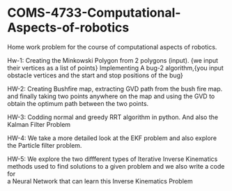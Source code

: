 # COMS-4733-Computational-Aspects-of-robotics
Home work problem for the course of computational aspects of robotics. 


Hw-1: Creating the Minkowski Polygon from 2 polygons (input). {we input their vertices as a list of points}
      Implementing A bug-2 algorithm,{you input obstacle vertices and the start and stop positions of the bug}


HW-2: Creating Bushfire map, extracting GVD path from the bush fire map. 
      and finally taking two points anywhere on the map and using the GVD to obtain the optimum path between the two points.

HW-3: Codding normal and greedy RRT algorithm in python. And also the Kalman Filter Problem

HW-4: We take a more detailed look at the EKF problem and also explore the Particle filter problem.

HW-5: We explore the two diffferent types of Iterative Inverse Kinematics methods used to find solutions to a given problem and we also write a code for    
      a Neural Network that can learn this Inverse Kinematics Problem
